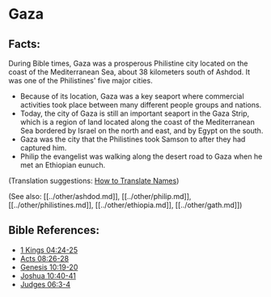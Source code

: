 # Gaza #

## Facts: ##

During Bible times, Gaza was a prosperous Philistine city located on the coast of the Mediterranean Sea, about 38 kilometers south of Ashdod. It was one of the Philistines' five major cities.

* Because of its location, Gaza was a key seaport where commercial activities took place between many different people groups and nations.
* Today, the city of Gaza is still an important seaport in the Gaza Strip, which is a region of land located along the coast of the Mediterranean Sea bordered by Israel on the north and east, and by Egypt on the south.
* Gaza was the city that the Philistines took Samson to after they had captured him.
* Philip the evangelist was walking along the desert road to Gaza when he met an Ethiopian eunuch.

(Translation suggestions: [How to Translate Names](en/ta-vol1/translate/man/translate-names))

(See also: [[../other/ashdod.md]], [[../other/philip.md]], [[../other/philistines.md]], [[../other/ethiopia.md]], [[../other/gath.md]])

## Bible References: ##

* [1 Kings 04:24-25](en/tn/1ki/help/04/24)
* [Acts 08:26-28](en/tn/act/help/08/26)
* [Genesis 10:19-20](en/tn/gen/help/10/19)
* [Joshua 10:40-41](en/tn/jos/help/10/40)
* [Judges 06:3-4](en/tn/jdg/help/06/03)